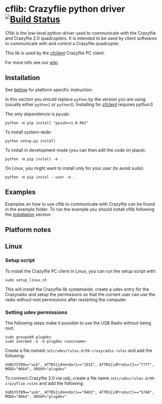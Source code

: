# cflib: Crazyflie python driver [![Build Status](https://api.travis-ci.org/bitcraze/crazyflie-clients-python.svg)](https://travis-ci.org/bitcraze/crazyflie-clients-python)

Cflib is the low-level python driver used to communicate with the Crazyflie and Crazyflie 2.0 quadcopters. It is intended to be used by client softwares to communicate with and control a Crazyflie quadcopter.

This lib is used by the [cfclient][cfclient] Crazyflie PC client.

For more info see our [wiki](http://wiki.bitcraze.se/ "Bitcraze Wiki").

Installation
------------

See [bellow](#platform-notes) for platform specific instruction.

In this section you should replace ```python``` by the version you are using (usually either ```python2``` or ```python3```). Installing for [cfclient][cfclient] requires python3

The only dependencie is pyusb:
```
python -m pip install "pyusb>=1.0.0b2"
```

To install system-wide:
```
python setup.py install
```

To install in development mode (you can then edit the code on place):
```
python -m pip install -e .
```

On Linux, you might want to install only for your user (to avoid sudo):
```
python -m pip instal --user -e .
```

Examples
--------

Examples on how to use cflib to communicate with Crazyflie can be found in the example folder. To run the example you should install cflib following the [installation](#installation) section.

Platform notes
--------------

## Linux

### Setup script

To install the Crazyflie PC client in Linux, you can run the setup script with:

```sudo setup_linux.sh```

This will install the Crazyflie lib systemwide, create a udev entry for
the Crazyradio and setup the permissions so that the current user can use the
radio without root permissions after restarting the computer.

### Setting udev permissions

The following steps make it possible to use the USB Radio without being root.

```
sudo groupadd plugdev
sudo usermod -a -G plugdev <username>
```

Create a file named ```/etc/udev/rules.d/99-crazyradio.rules``` and add the
following:
```
SUBSYSTEM=="usb", ATTRS{idVendor}=="1915", ATTRS{idProduct}=="7777", MODE="0664", GROUP="plugdev"
```

To connect Crazyflie 2.0 via usb, create a file name ```/etc/udev/rules.d/99-crazyflie.rules``` and add the following:
```
SUBSYSTEM=="usb", ATTRS{idVendor}=="0483", ATTRS{idProduct}=="5740", MODE="0664", GROUP="plugdev"
```

[cfclient]: https://www.github.com/bitcraze/crazyflie-clients-python
